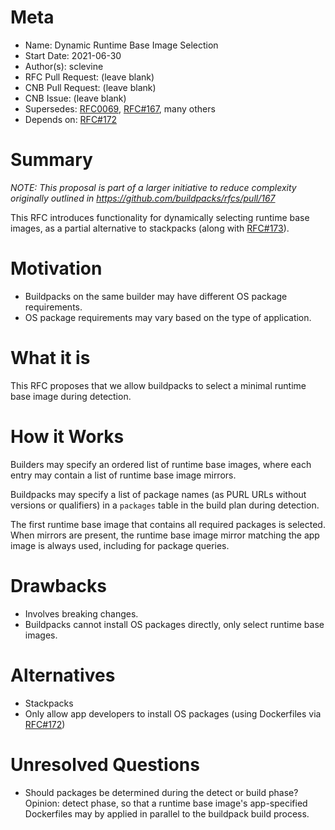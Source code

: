 # Meta
[meta]: #meta
- Name: Dynamic Runtime Base Image Selection
- Start Date: 2021-06-30
- Author(s): sclevine
- RFC Pull Request: (leave blank)
- CNB Pull Request: (leave blank)
- CNB Issue: (leave blank)
- Supersedes: [RFC0069](https://github.com/buildpacks/rfcs/blob/main/text/0069-stack-buildpacks.md), [RFC#167](https://github.com/buildpacks/rfcs/pull/167), many others
- Depends on: [RFC#172](https://github.com/buildpacks/rfcs/pull/172)

# Summary
[summary]: #summary

*NOTE: This proposal is part of a larger initiative to reduce complexity originally outlined in https://github.com/buildpacks/rfcs/pull/167*

This RFC introduces functionality for dynamically selecting runtime  base images, as a partial alternative to stackpacks (along with [RFC#173](https://github.com/buildpacks/rfcs/pull/173)).

# Motivation
[motivation]: #motivation

- Buildpacks on the same builder may have different OS package requirements.
- OS package requirements may vary based on the type of application.

# What it is
[what-it-is]: #what-it-is

This RFC proposes that we allow buildpacks to select a minimal runtime base image during detection.

# How it Works
[how-it-works]: #how-it-works

Builders may specify an ordered list of runtime base images, where each entry may contain a list of runtime base image mirrors.

Buildpacks may specify a list of package names (as PURL URLs without versions or qualifiers) in a `packages` table in the build plan during detection.

The first runtime base image that contains all required packages is selected. When mirrors are present, the runtime base image mirror matching the app image is always used, including for package queries.

# Drawbacks
[drawbacks]: #drawbacks

- Involves breaking changes.
- Buildpacks cannot install OS packages directly, only select runtime base images.

# Alternatives
[alternatives]: #alternatives

- Stackpacks
- Only allow app developers to install OS packages (using Dockerfiles via [RFC#172](https://github.com/buildpacks/rfcs/pull/172))

# Unresolved Questions
[unresolved-questions]: #unresolved-questions

- Should packages be determined during the detect or build phase? Opinion: detect phase, so that a runtime base image's app-specified Dockerfiles may by applied in parallel to the buildpack build process.


